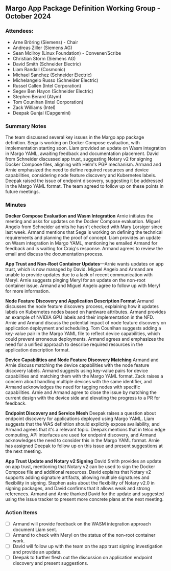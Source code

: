 ## Margo App Package Definition Working Group -  October 2024

### Attendees:
* Arne Bröring (Siemens) - Chair
* Andreas Ziller (Siemens AG)
* Sean Mcilroy (Linux Foundation) - Convener/Scribe
* Christian Storm (Siemens AG)
* David Smith (Schneider Electric)
* Liam Randall (Cosmonic)
* Michael Sanchez (Schneider Electric)
* Michelangelo Russo (Schneider Electric)
* Russel Callen (Intel Corporation)
* Segev Ben Hayon (Schneider Electric)
* Stephen Berard (Atym)
* Tom Counihan (Intel Corporation)
* Zack Williams (Intel)
* Deepak Gunjal (Capgemini)

### Summary Notes

The team discussed several key issues in the Margo app package definition. Sega is working on Docker Compose evaluation, with implementation starting soon. Liam provided an update on Wasm integration in Margo YAML, awaiting feedback and documentation placement. David from Schneider discussed app trust, suggesting Notary v2 for signing Docker Compose files, aligning with Helm's PGP mechanism. Armand and Arnie emphasized the need to define required resources and device capabilities, considering node feature discovery and Kubernetes labels. Deepak raised the issue of endpoint discovery, suggesting it be addressed in the Margo YAML format. The team agreed to follow up on these points in future meetings.

### Minutes
**Docker Compose Evaluation and Wasm Integration**
Arnie initiates the meeting and asks for updates on the Docker Compose evaluation. Miguel Angelo from Schneider admits he hasn't checked with Mary Lorsiger since last week.
Armand mentions that Sega is working on defining the technical requirements and planning the proof of concept. Liam provides an update on Wasm integration in Margo YAML, mentioning he emailed Armand for feedback and is waiting for Craig's response.
Armand agrees to review the email and discuss the documentation process.

**App Trust and Non-Root Container Updates**—Arnie wants updates on app trust, which is now managed by David.
Miguel Angelo and Armand are unable to provide updates due to a lack of recent communication with Meryl.
Arnie suggests pinging Meryl for an update on the non-root container issue. Armand and Miguel Angelo agree to follow up with Meryl for more information.

**Node Feature Discovery and Application Description Format**
Armand discusses the node feature discovery process, explaining how it updates labels on Kubernetes nodes based on hardware attributes.
Armand provides an example of NVIDIA GPU labels and their implementation in the NFD. Arnie and Armand discuss the potential impact of node feature discovery on application deployment and scheduling.
Tom Counihan suggests adding a key-value pair in the Margo YAML file to reflect device capabilities, which could prevent erroneous deployments.
Armand agrees and emphasizes the need for a unified approach to describe required resources in the application description format.

**Device Capabilities and Node Feature Discovery Matching**
Armand and Arnie discuss matching the device capabilities with the node feature discovery labels. Armand suggests using key-value pairs for device capabilities and matching them with the Margo YAML format. Zack raises a concern about handling multiple devices with the same identifier, and Armand acknowledges the need for tagging nodes with specific capabilities.
Arnie and Armand agree to close the issue by matching the current design with the device side and elevating the progress to a PR for feedback.

**Endpoint Discovery and Service Mesh**
Deepak raises a question about endpoint discovery for applications deployed using Margo YAML.
Liam suggests that the WAS definition should explicitly expose availability, and Armand agrees that it's a relevant topic.
Deepak mentions that in telco edge computing, API interfaces are used for endpoint discovery, and Armand acknowledges the need to consider this in the Margo YAML format.
Arnie has assigned Deepak to follow up on this issue and present suggestions at the next meeting.

**App Trust Update and Notary v2 Signing**
David Smith provides an update on app trust, mentioning that Notary v2 can be used to sign the Docker Compose file and additional resources.
David explains that Notary v2 supports adding signature artifacts, allowing multiple signatures and flexibility in signing.
Stephen asks about the flexibility of Notary v2.0 in signing packages, and David confirms that it allows weak and strong references.
Armand and Arnie thanked David for the update and suggested using the issue tracker to present more concrete plans at the next meeting.

### Action Items
- [ ] Armand will provide feedback on the WASM integration approach document Liam sent.
- [ ] Armand to check with Meryl on the status of the non-root container work.
- [ ] David will follow up with the team on the app trust signing investigation and provide an update.
- [ ] Deepak to further flesh out the discussion on application endpoint discovery and present suggestions.
